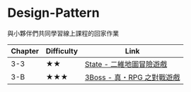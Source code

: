 # Design-Pattern

與小夥伴們共同學習線上課程的回家作業

| Chapter | Difficulty | Link                                |
|---------|------------|-------------------------------------|
| 3-3     | ★★         | [State - 二維地圖冒險遊戲](3-3/README.md)   |
| 3-B     | ★★★        | [3Boss - 真・RPG 之對戰遊戲](3B/README.md) |

